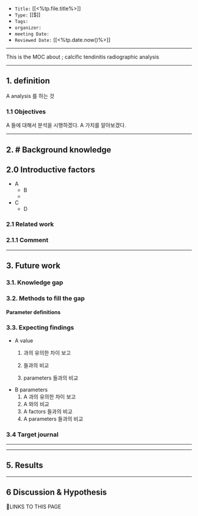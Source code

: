 -   `Title:` [[<%tp.file.title%>]]
-   `Type:` [[$]]
-   `Tags:`
-   `organizer:`   
-   `meeting Date:` 
-   `Reviewed Date:` [[<%tp.date.now()%>]]

---
This is the MOC about ; calcific tendinitis radiographic analysis

---
## 1. definition

A analysis  를 하는 것

### 1.1 Objectives
A 들에 대해서  분석을 시행하겠다.
A 가치를 알아보겠다.

---
## 2.  # Background knowledge

## 2.0 Introductive factors
	
- A
	- B
	- 
- C
	- D
### 2.1 Related work


### 2.1.1 Comment


---
## 3. Future work

### 3.1. Knowledge gap

### 3.2. Methods to fill the gap

#### Parameter definitions


### 3.3. Expecting findings
-  A value 
	1.  과의 유의한 차이 보고

	3.   들과의 비교
	4.  parameters 들과의 비교
- B parameters
	1. A 과의 유의한 차이 보고
	2. A 와의 비교
	3. A factors 들과의 비교
	4. A parameters 들과의 비교
### 3.4 Target journal
---


---
## 5. Results

---
## 6 Discussion & Hypothesis








🔗LINKS TO THIS PAGE